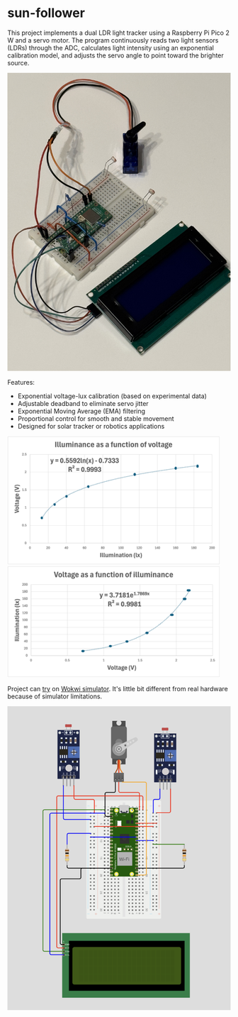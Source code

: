 # sun-follower


This project implements a dual LDR light tracker using a Raspberry Pi Pico 2 W and a servo motor.
The program continuously reads two light sensors (LDRs) through the ADC, calculates light intensity using an exponential calibration model, and adjusts the servo angle to point toward the brighter source.

<img src="./images/project.JPG" width="560" alt="Project">


Features:
* Exponential voltage-lux calibration (based on experimental data)
* Adjustable deadband to eliminate servo jitter
* Exponential Moving Average (EMA) filtering
* Proportional control for smooth and stable movement
* Designed for solar tracker or robotics applications


<img src="./images/plot1.png" width="480" alt="Plot1">

<img src="./images/plot2.png" width="480" alt="Plot2">

Project can [try](https://wokwi.com/projects/445083315844734977) on [Wokwi simulator](https://wokwi.com/). It's little bit different from real hardware because of simulator limitations.

<img src="./images/schema.png" width="560" alt="Schema">

